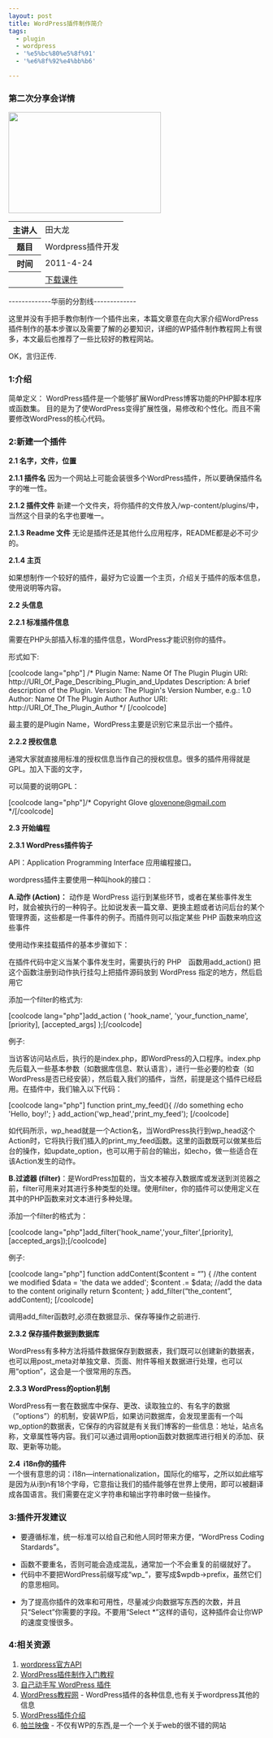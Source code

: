 ```yaml
---
layout: post
title: WordPress插件制作简介
tags:
  - plugin
  - wordpress
  - '%e5%bc%80%e5%8f%91'
  - '%e6%8f%92%e4%bb%b6'

---
```


<h3>第二次分享会详情</h3>

<a href="http://www.pureweber.com/wp-content/uploads/2011/05/shown.jpg"><img src="http://www.pureweber.com/wp-content/uploads/2011/05/shown-300x199.jpg" alt="" title="分享现场" width="300" height="199" class="alignright size-medium wp-image-733" style="clear:both" /></a>

<table>
<tr><th>主讲人</th><td>田大龙</td></tr>
<tr><th>题目</th><td>Wordpress插件开发</td></tr>
<tr><th>时间</th><td>2011-4-24</td></tr>
<tr><th>&nbsp;</th><td><a href="http://www.pureweber.com/wp-content/uploads/2011/05/wordpress插件.ppt">下载课件</td></tr>
</table>



-------------华丽的分割线-------------

这里并没有手把手教你制作一个插件出来，本篇文章意在向大家介绍WordPress插件制作的基本步骤以及需要了解的必要知识，详细的WP插件制作教程网上有很多，本文最后也推荐了一些比较好的教程网站。

OK，言归正传.

<h3>1:介绍</h3>
简单定义：
WordPress插件是一个能够扩展WordPress博客功能的PHP脚本程序或函数集。
目的是为了使WordPress变得扩展性强，易修改和个性化。而且不需要修改WordPress的核心代码。

<h3>2:新建一个插件</h3>

<strong>2.1 名字，文件，位置</strong>

<strong>2.1.1 插件名</strong>
因为一个网站上可能会装很多个WordPress插件，所以要确保插件名字的唯一性。

<strong>2.1.2 插件文件</strong>
新建一个文件夹，将你插件的文件放入/wp-content/plugins/中，当然这个目录的名字也要唯一。

<strong>2.1.3 Readme 文件</strong>
无论是插件还是其他什么应用程序，README都是必不可少的。

<strong>2.1.4 主页</strong>

如果想制作一个较好的插件，最好为它设置一个主页，介绍关于插件的版本信息，使用说明等内容。

<strong>2.2 头信息</strong>

<strong>2.2.1 标准插件信息</strong>

需要在PHP头部插入标准的插件信息，WordPress才能识别你的插件。

形式如下:

[coolcode lang="php"]
/*
Plugin Name: Name Of The Plugin
Plugin URI: http://URI_Of_Page_Describing_Plugin_and_Updates
Description: A brief description of the Plugin.
Version: The Plugin's Version Number, e.g.: 1.0
Author: Name Of The Plugin Author
Author URI: http://URI_Of_The_Plugin_Author
*/
[/coolcode]

最主要的是Plugin Name，WordPress主要是识别它来显示出一个插件。

<strong>2.2.2 授权信息</strong>

通常大家就直接用标准的授权信息当作自己的授权信息。很多的插件用得就是GPL。加入下面的文字，

可以简要的说明GPL：

[coolcode lang="php"]/* Copyright Glove glovenone@gmail.com */[/coolcode]

<strong>2.3 开始编程</strong>

<strong>2.3.1 WordPress插件钩子</strong>

API：Application Programming Interface 应用编程接口。

wordpress插件主要使用一种叫hook的接口：

<strong>A.动作 (Action)：</strong> 动作是 WordPress 运行到某些环节，或者在某些事件发生时，就会被执行的一种钩子。比如说发表一篇文章、更换主题或者访问后台的某个管理界面，这些都是一件事件的例子。而插件则可以指定某些 PHP 函数来响应这些事件

使用动作来挂载插件的基本步骤如下：

在插件代码中定义当某个事件发生时，需要执行的 PHP　函数用add_action() 把这个函数注册到动作执行挂勾上把插件源码放到 WordPress 指定的地方，然后启用它

添加一个filter的格式为:

[coolcode lang="php"]add_action ( 'hook_name', 'your_function_name', [priority], [accepted_args] );[/coolcode]

例子:

当访客访问站点后，执行的是index.php，即WordPress的入口程序。index.php先后载入一些基本参数（如数据库信息、默认语言），进行一些必要的检查（如WordPress是否已经安装），然后载入我们的插件，当然，前提是这个插件已经启用。在插件中，我们输入以下代码：

[coolcode lang="php"]
function print_my_feed(){
    //do something
    echo 'Hello, boy!';
}
add_action('wp_head','print_my_feed');
[/coolcode]


如代码所示，wp_head就是一个Action名，当WordPress执行到wp_head这个Action时，它将执行我们插入的print_my_feed函数。这里的函数既可以做某些后台的操作，如update_option，也可以用于前台的输出，如echo，做一些适合在该Action发生的动作。

<strong>B.过滤器 (filter)</strong>：是WordPress加载的，当文本被存入数据库或发送到浏览器之前，filter可用来对其进行多种类型的处理。使用filter，你的插件可以使用定义在其中的PHP函数来对文本进行多种处理。

添加一个filter的格式为：

[coolcode lang="php"]add_filter('hook_name','your_filter',[priority],[accepted_args]);[/coolcode]

例子:

[coolcode lang="php"]
function addContent($content = “”) {
    //the content we modified
    $data = 'the data we added';
    $content .= $data; //add the data to the content originally
    return $content;
}
add_filter(“the_content”, addContent);
[/coolcode]

调用add_filter函数时,必须在数据显示、保存等操作之前进行.

<strong>2.3.2 保存插件数据到数据库</strong>

WordPress有多种方法将插件数据保存到数据表，我们既可以创建新的数据表，也可以用post_meta对单独文章、页面、附件等相关数据进行处理，也可以用“option”，这会是一个很常用的东西。

<strong>2.3.3 WordPress的option机制</strong>

WordPress有一套在数据库中保存、更改、读取独立的、有名字的数据（”options”）的机制，安装WP后，如果访问数据库，会发现里面有一个叫wp_option的数据表，它保存的内容就是有关我们博客的一些信息：地址，站点名称，文章属性等内容。我们可以通过调用option函数对数据库进行相关的添加、获取、更新等功能。
<div><strong>2.4  i18n你的插件</strong></div>
一个很有意思的词：i18n—internationalization，国际化的缩写，之所以如此缩写是因为从i到n有18个字母，它意指让我们的插件能够在世界上使用，即可以被翻译成各国语言。我们需要在定义字符串和输出字符串时做一些操作。

<h3>3:插件开发建议</h3>
<ul>
	<li>要遵循标准，统一标准可以给自己和他人同时带来方便，“WordPress Coding Stardards”。</li>
</ul>
<ul>
	<li>函数不要重名，否则可能会造成混乱，通常加一个不会重复的前缀就好了。</li>
	<li>代码中不要把WordPress前缀写成“wp_”，要写成$wpdb-&gt;prefix，虽然它们的意思相同。</li>
</ul>
<ul>
	<li>为了提高你插件的效率和可用性，尽量减少向数据写东西的次数，并且只“Select”你需要的字段。不要用“Select *”这样的语句，这种插件会让你WP的速度变慢很多。</li>
</ul>
<h3>4:相关资源</h3>
<ol>
	<li><a href="http://codex.wordpress.org/Plugin_API">wordpress官方API</a></li>
	<li><a href="http://liucheng.name/864/">WordPress插件制作入门教程</a></li>
	<li><a href="http://fairyfish.net/2007/12/28/write-plugin-by-yourself/">自己动手写 WordPress 插件</a></li>
	<li><a href="http://www.wpcourse.com/tag/wordpress%E6%8F%92%E4%BB%B6">WordPress教程网</a> -  WordPress插件的各种信息,也有关于wordpress其他的信息</li>
	<li><a href="http://plugins.wopus.org/tutorial">WordPress插件介绍</a></li>
	<li><a href="http://paranimage.com/">帕兰映像</a> - 不仅有WP的东西,是一个一个关于web的很不错的网站</li>
</ol>

